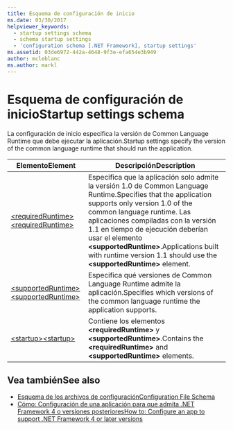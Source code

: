 ```yaml
---
title: Esquema de configuración de inicio
ms.date: 03/30/2017
helpviewer_keywords:
  - startup settings schema
  - schema startup settings
  - 'configuration schema [.NET Framework], startup settings'
ms.assetid: 03de6972-442a-4648-9f3e-efa654e3b949
author: mcleblanc
ms.author: markl
---
```

# <a name="startup-settings-schema"></a><span data-ttu-id="720df-102">Esquema de configuración de inicio</span><span class="sxs-lookup"><span data-stu-id="720df-102">Startup settings schema</span></span>

<span data-ttu-id="720df-103">La configuración de inicio especifica la versión de Common Language Runtime que debe ejecutar la aplicación.</span><span class="sxs-lookup"><span data-stu-id="720df-103">Startup settings specify the version of the common language runtime that should run the application.</span></span>  
  
|<span data-ttu-id="720df-104">Elemento</span><span class="sxs-lookup"><span data-stu-id="720df-104">Element</span></span>|<span data-ttu-id="720df-105">Descripción</span><span class="sxs-lookup"><span data-stu-id="720df-105">Description</span></span>|  
|-------------|-----------------|  
|[<span data-ttu-id="720df-106">\<requiredRuntime></span><span class="sxs-lookup"><span data-stu-id="720df-106">\<requiredRuntime></span></span>](requiredruntime-element.md)|<span data-ttu-id="720df-107">Especifica que la aplicación solo admite la versión 1.0 de Common Language Runtime.</span><span class="sxs-lookup"><span data-stu-id="720df-107">Specifies that the application supports only version 1.0 of the common language runtime.</span></span> <span data-ttu-id="720df-108">Las aplicaciones compiladas con la versión 1.1 en tiempo de ejecución deberían usar el elemento **\<supportedRuntime>**.</span><span class="sxs-lookup"><span data-stu-id="720df-108">Applications built with runtime version 1.1 should use the **\<supportedRuntime>** element.</span></span>|  
|[<span data-ttu-id="720df-109">\<supportedRuntime></span><span class="sxs-lookup"><span data-stu-id="720df-109">\<supportedRuntime></span></span>](supportedruntime-element.md)|<span data-ttu-id="720df-110">Especifica qué versiones de Common Language Runtime admite la aplicación.</span><span class="sxs-lookup"><span data-stu-id="720df-110">Specifies which versions of the common language runtime the application supports.</span></span>|  
|[<span data-ttu-id="720df-111">\<startup></span><span class="sxs-lookup"><span data-stu-id="720df-111">\<startup></span></span>](startup-element.md)|<span data-ttu-id="720df-112">Contiene los elementos **\<requiredRuntime>** y **\<supportedRuntime>**.</span><span class="sxs-lookup"><span data-stu-id="720df-112">Contains the **\<requiredRuntime>** and **\<supportedRuntime>** elements.</span></span>|  
  
## <a name="see-also"></a><span data-ttu-id="720df-113">Vea también</span><span class="sxs-lookup"><span data-stu-id="720df-113">See also</span></span>

- [<span data-ttu-id="720df-114">Esquema de los archivos de configuración</span><span class="sxs-lookup"><span data-stu-id="720df-114">Configuration File Schema</span></span>](../index.md)
- [<span data-ttu-id="720df-115">Cómo: Configuración de una aplicación para que admita .NET Framework 4 o versiones posteriores</span><span class="sxs-lookup"><span data-stu-id="720df-115">How to: Configure an app to support .NET Framework 4 or later versions</span></span>](../../../migration-guide/how-to-configure-an-app-to-support-net-framework-4-or-4-5.md)
